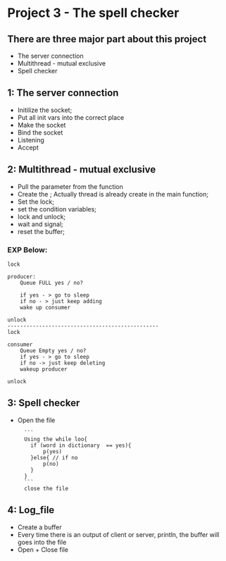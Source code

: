 # Project 3  -   The spell checker 

## There are three major part about this project





* The server connection 
* Multithread - mutual exclusive 
* Spell checker
 
 
 ## 1: The server connection 

* Initilize the socket; 
* Put all init vars into the correct place
* Make the socket 
* Bind the socket 
* Listening
* Accept
            
        
        
 ## 2: Multithread - mutual exclusive 


* Pull the parameter from the function
* Create the ; Actually thread is already create in the main function;
* Set the lock;
* set the condition variables;
* lock and unlock;
* wait and signal;
* reset the buffer;
### EXP Below:
```
lock

producer: 
    Queue FULL yes / no?

    if yes - > go to sleep
    if no - > just keep adding
    wake up consumer

unlock    
------------------------------------------------
lock

consumer
    Queue Empty yes / no?        
    if yes - > go to sleep
    if no -> just keep deleting
    wakeup producer
    
unlock    
```
      
## 3: Spell checker

* Open the file 

        ```
        Using the while loo{
          if (word in dictionary  == yes){
              p(yes)
          }else{ // if no
              p(no)
          } 
        }
        ```
        close the file
        
## 4: Log_file
* Create a buffer
* Every time there is an output of client or server, println, the buffer will goes into the file
* Open + Close file


